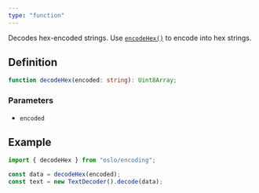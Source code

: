 ```yaml
---
type: "function"
---
```


Decodes hex-encoded strings. Use [`encodeHex()`](ref:crypto) to encode into hex strings.

## Definition

```ts
function decodeHex(encoded: string): Uint8Array;
```

### Parameters

- `encoded`

## Example

```ts
import { decodeHex } from "oslo/encoding";

const data = decodeHex(encoded);
const text = new TextDecoder().decode(data);
```
